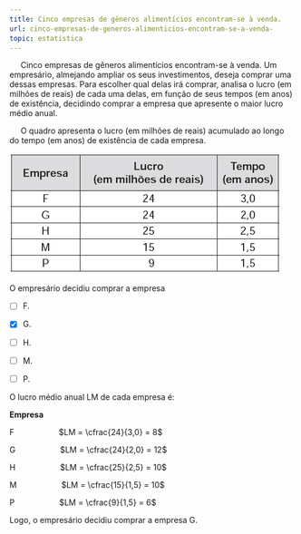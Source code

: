 ```yaml
---
title: Cinco empresas de gêneros alimentícios encontram-se à venda.
url: cinco-empresas-de-generos-alimenticios-encontram-se-a-venda-
topic: estatistica
---
```



     Cinco empresas de gêneros alimentícios encontram-se à venda. Um empresário, almejando ampliar os seus investimentos, deseja comprar uma dessas empresas. Para escolher qual delas irá comprar, analisa o lucro (em milhões de reais) de cada uma delas, em função de seus tempos (em anos) de existência, decidindo comprar a empresa que apresente o maior lucro médio anual.

     O quadro apresenta o lucro (em milhões de reais) acumulado ao longo do tempo (em anos) de existência de cada empresa.

![](db5dca1c-7db0-a679-c269-fda9c27747a5.png)

O empresário decidiu comprar a empresa



- [ ] F.
- [x] G.
- [ ] H.
- [ ] M.
- [ ] P.


O lucro médio anual LM de cada empresa é:

**Empresa**

F                    $LM = \cfrac{24}{3,0} = 8$

G                    $LM = \cfrac{24}{2,0} = 12$

H                    $LM = \cfrac{25}{2,5} = 10$

M                    $LM = \cfrac{15}{1,5} = 10$

P                    $LM = \cfrac{9}{1,5} = 6$

Logo, o empresário decidiu comprar a empresa G.
